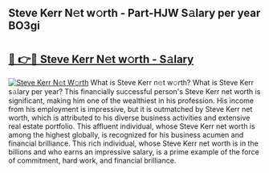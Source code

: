 ## Steve Kerr N𝚎t w𝚘rth - Part-HJW S𝚊lary per year BO3gi

# <h2><a href="http://gc34lm.nevu.top/?p=Steve+Kerr">🔗 👉🔴 Steve Kerr N𝚎t w𝚘rth - S𝚊lary</a></h2>

[![Steve Kerr N𝚎t W𝚘rth](https://i.imgur.com/Oavwk0R.jpeg)](http://gc34lm.nevu.top/?p=Steve+Kerr)
What is Steve Kerr n𝚎t w𝚘rth? What is Steve Kerr s𝚊lary per year?
This financially successful person's Steve Kerr net worth is significant, making him one of the wealthiest in his profession. His income from his employment is impressive, but it is outmatched by Steve Kerr net worth, which is attributed to his diverse business activities and extensive real estate portfolio. This affluent individual, whose Steve Kerr net worth is among the highest globally, is recognized for his business acumen and financial brilliance. This rich individual, whose Steve Kerr net worth is in the billions and who earns an impressive salary, is a prime example of the force of commitment, hard work, and financial brilliance.
